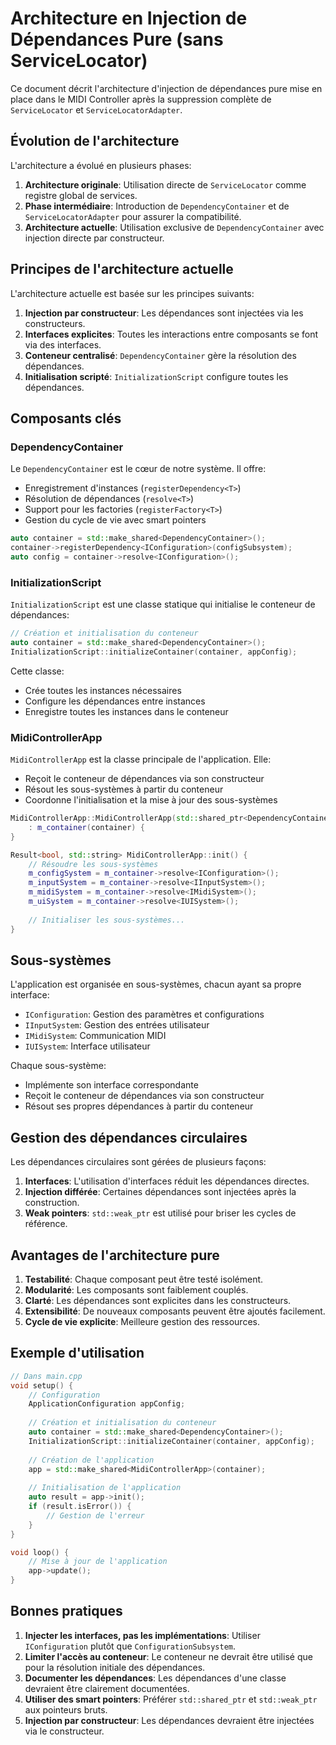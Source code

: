 # Architecture en Injection de Dépendances Pure (sans ServiceLocator)

Ce document décrit l'architecture d'injection de dépendances pure mise en place dans le MIDI Controller après la suppression complète de `ServiceLocator` et `ServiceLocatorAdapter`.

## Évolution de l'architecture

L'architecture a évolué en plusieurs phases:

1. **Architecture originale**: Utilisation directe de `ServiceLocator` comme registre global de services.
2. **Phase intermédiaire**: Introduction de `DependencyContainer` et de `ServiceLocatorAdapter` pour assurer la compatibilité.
3. **Architecture actuelle**: Utilisation exclusive de `DependencyContainer` avec injection directe par constructeur.

## Principes de l'architecture actuelle

L'architecture actuelle est basée sur les principes suivants:

1. **Injection par constructeur**: Les dépendances sont injectées via les constructeurs.
2. **Interfaces explicites**: Toutes les interactions entre composants se font via des interfaces.
3. **Conteneur centralisé**: `DependencyContainer` gère la résolution des dépendances.
4. **Initialisation scripté**: `InitializationScript` configure toutes les dépendances.

## Composants clés

### DependencyContainer

Le `DependencyContainer` est le cœur de notre système. Il offre:

- Enregistrement d'instances (`registerDependency<T>`)
- Résolution de dépendances (`resolve<T>`)
- Support pour les factories (`registerFactory<T>`)
- Gestion du cycle de vie avec smart pointers

```cpp
auto container = std::make_shared<DependencyContainer>();
container->registerDependency<IConfiguration>(configSubsystem);
auto config = container->resolve<IConfiguration>();
```

### InitializationScript

`InitializationScript` est une classe statique qui initialise le conteneur de dépendances:

```cpp
// Création et initialisation du conteneur
auto container = std::make_shared<DependencyContainer>();
InitializationScript::initializeContainer(container, appConfig);
```

Cette classe:
- Crée toutes les instances nécessaires
- Configure les dépendances entre instances
- Enregistre toutes les instances dans le conteneur

### MidiControllerApp

`MidiControllerApp` est la classe principale de l'application. Elle:

- Reçoit le conteneur de dépendances via son constructeur
- Résout les sous-systèmes à partir du conteneur
- Coordonne l'initialisation et la mise à jour des sous-systèmes

```cpp
MidiControllerApp::MidiControllerApp(std::shared_ptr<DependencyContainer> container)
    : m_container(container) {
}

Result<bool, std::string> MidiControllerApp::init() {
    // Résoudre les sous-systèmes
    m_configSystem = m_container->resolve<IConfiguration>();
    m_inputSystem = m_container->resolve<IInputSystem>();
    m_midiSystem = m_container->resolve<IMidiSystem>();
    m_uiSystem = m_container->resolve<IUISystem>();
    
    // Initialiser les sous-systèmes...
}
```

## Sous-systèmes

L'application est organisée en sous-systèmes, chacun ayant sa propre interface:

- `IConfiguration`: Gestion des paramètres et configurations
- `IInputSystem`: Gestion des entrées utilisateur
- `IMidiSystem`: Communication MIDI
- `IUISystem`: Interface utilisateur

Chaque sous-système:
- Implémente son interface correspondante
- Reçoit le conteneur de dépendances via son constructeur
- Résout ses propres dépendances à partir du conteneur

## Gestion des dépendances circulaires

Les dépendances circulaires sont gérées de plusieurs façons:

1. **Interfaces**: L'utilisation d'interfaces réduit les dépendances directes.
2. **Injection différée**: Certaines dépendances sont injectées après la construction.
3. **Weak pointers**: `std::weak_ptr` est utilisé pour briser les cycles de référence.

## Avantages de l'architecture pure

1. **Testabilité**: Chaque composant peut être testé isolément.
2. **Modularité**: Les composants sont faiblement couplés.
3. **Clarté**: Les dépendances sont explicites dans les constructeurs.
4. **Extensibilité**: De nouveaux composants peuvent être ajoutés facilement.
5. **Cycle de vie explicite**: Meilleure gestion des ressources.

## Exemple d'utilisation

```cpp
// Dans main.cpp
void setup() {
    // Configuration
    ApplicationConfiguration appConfig;
    
    // Création et initialisation du conteneur
    auto container = std::make_shared<DependencyContainer>();
    InitializationScript::initializeContainer(container, appConfig);
    
    // Création de l'application
    app = std::make_shared<MidiControllerApp>(container);
    
    // Initialisation de l'application
    auto result = app->init();
    if (result.isError()) {
        // Gestion de l'erreur
    }
}

void loop() {
    // Mise à jour de l'application
    app->update();
}
```

## Bonnes pratiques

1. **Injecter les interfaces, pas les implémentations**: Utiliser `IConfiguration` plutôt que `ConfigurationSubsystem`.
2. **Limiter l'accès au conteneur**: Le conteneur ne devrait être utilisé que pour la résolution initiale des dépendances.
3. **Documenter les dépendances**: Les dépendances d'une classe devraient être clairement documentées.
4. **Utiliser des smart pointers**: Préférer `std::shared_ptr` et `std::weak_ptr` aux pointeurs bruts.
5. **Injection par constructeur**: Les dépendances devraient être injectées via le constructeur.
